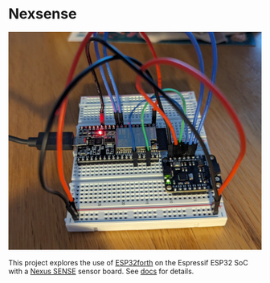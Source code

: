 # Nexsense

![breadboard](breadboard.jpg)

This project explores the use of [ESP32forth](https://esp32forth.appspot.com/ESP32forth.html) on the Espressif ESP32 SoC with a [Nexus SENSE](https://github.com/Nexus-Electronics/SENSE-Getting-Started) sensor board. See [docs](docs) for details.
